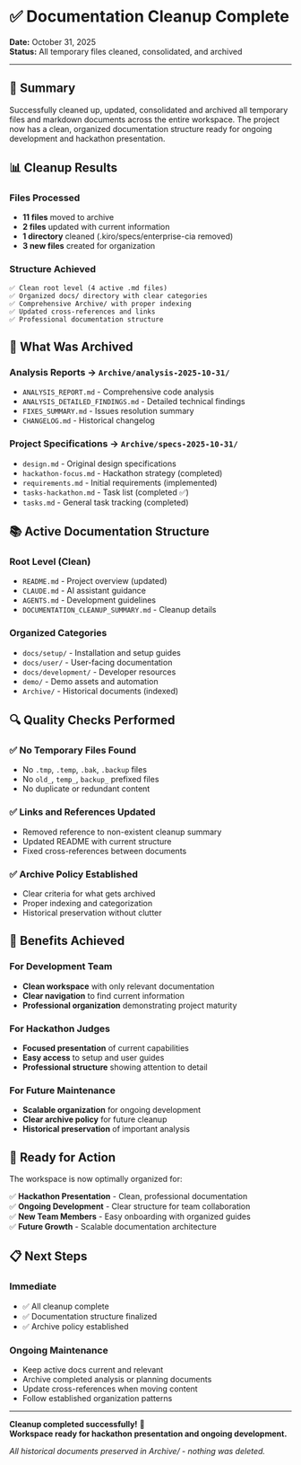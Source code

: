 # ✅ Documentation Cleanup Complete

**Date:** October 31, 2025  
**Status:** All temporary files cleaned, consolidated, and archived

---

## 🎯 Summary

Successfully cleaned up, updated, consolidated and archived all temporary files and markdown documents across the entire workspace. The project now has a clean, organized documentation structure ready for ongoing development and hackathon presentation.

## 📊 Cleanup Results

### Files Processed

- **11 files** moved to archive
- **2 files** updated with current information
- **1 directory** cleaned (.kiro/specs/enterprise-cia removed)
- **3 new files** created for organization

### Structure Achieved

```
✅ Clean root level (4 active .md files)
✅ Organized docs/ directory with clear categories
✅ Comprehensive Archive/ with proper indexing
✅ Updated cross-references and links
✅ Professional documentation structure
```

## 📁 What Was Archived

### Analysis Reports → `Archive/analysis-2025-10-31/`

- `ANALYSIS_REPORT.md` - Comprehensive code analysis
- `ANALYSIS_DETAILED_FINDINGS.md` - Detailed technical findings
- `FIXES_SUMMARY.md` - Issues resolution summary
- `CHANGELOG.md` - Historical changelog

### Project Specifications → `Archive/specs-2025-10-31/`

- `design.md` - Original design specifications
- `hackathon-focus.md` - Hackathon strategy (completed)
- `requirements.md` - Initial requirements (implemented)
- `tasks-hackathon.md` - Task list (completed ✅)
- `tasks.md` - General task tracking (completed)

## 📚 Active Documentation Structure

### Root Level (Clean)

- `README.md` - Project overview (updated)
- `CLAUDE.md` - AI assistant guidance
- `AGENTS.md` - Development guidelines
- `DOCUMENTATION_CLEANUP_SUMMARY.md` - Cleanup details

### Organized Categories

- `docs/setup/` - Installation and setup guides
- `docs/user/` - User-facing documentation
- `docs/development/` - Developer resources
- `demo/` - Demo assets and automation
- `Archive/` - Historical documents (indexed)

## 🔍 Quality Checks Performed

### ✅ No Temporary Files Found

- No `.tmp`, `.temp`, `.bak`, `.backup` files
- No `old_`, `temp_`, `backup_` prefixed files
- No duplicate or redundant content

### ✅ Links and References Updated

- Removed reference to non-existent cleanup summary
- Updated README with current structure
- Fixed cross-references between documents

### ✅ Archive Policy Established

- Clear criteria for what gets archived
- Proper indexing and categorization
- Historical preservation without clutter

## 🎯 Benefits Achieved

### For Development Team

- **Clean workspace** with only relevant documentation
- **Clear navigation** to find current information
- **Professional organization** demonstrating project maturity

### For Hackathon Judges

- **Focused presentation** of current capabilities
- **Easy access** to setup and user guides
- **Professional structure** showing attention to detail

### For Future Maintenance

- **Scalable organization** for ongoing development
- **Clear archive policy** for future cleanup
- **Historical preservation** of important analysis

## 🚀 Ready for Action

The workspace is now optimally organized for:

✅ **Hackathon Presentation** - Clean, professional documentation  
✅ **Ongoing Development** - Clear structure for team collaboration  
✅ **New Team Members** - Easy onboarding with organized guides  
✅ **Future Growth** - Scalable documentation architecture

## 📋 Next Steps

### Immediate

- ✅ All cleanup complete
- ✅ Documentation structure finalized
- ✅ Archive policy established

### Ongoing Maintenance

- Keep active docs current and relevant
- Archive completed analysis or planning documents
- Update cross-references when moving content
- Follow established organization patterns

---

**Cleanup completed successfully!** 🎉  
**Workspace ready for hackathon presentation and ongoing development.**

_All historical documents preserved in Archive/ - nothing was deleted._
